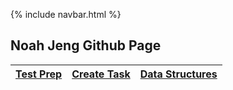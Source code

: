 {% include navbar.html %}
## Noah Jeng Github Page

| [Test Prep](https://noahj214.github.io/NoahJengCSP/testprep) | [Create Task](https://noahj214.github.io/NoahJengCSP/createtask) | [Data Structures](https://noahj214.github.io/NoahJengCSP/datastructures) |
|---|---|---|




































